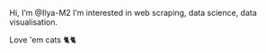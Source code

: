 Hi, I’m @Ilya-M2
I’m interested in web scraping, data science, data visualisation.

Love 'em cats 🐈🐈

